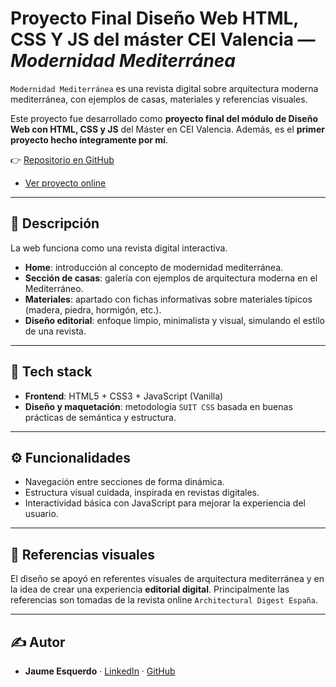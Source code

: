 # Proyecto Final Diseño Web HTML, CSS Y JS del máster CEI Valencia — *Modernidad Mediterránea*

`Modernidad Mediterránea` es una revista digital sobre arquitectura moderna mediterránea, con ejemplos de casas, materiales y referencias visuales.  

Este proyecto fue desarrollado como **proyecto final del módulo de Diseño Web con HTML, CSS y JS** del Máster en CEI Valencia. Además, es el **primer proyecto hecho íntegramente por mí**.  

👉 [Repositorio en GitHub](https://github.com/JaumeEsquerdo/Modernidad-Mediterranea---revista)  

- [Ver proyecto online](https://jaumeesquerdo.github.io/Modernidad-Mediterranea---revista/)
---

## 📖 Descripción

La web funciona como una revista digital interactiva.  

- **Home**: introducción al concepto de modernidad mediterránea.  
- **Sección de casas**: galería con ejemplos de arquitectura moderna en el Mediterráneo.  
- **Materiales**: apartado con fichas informativas sobre materiales típicos (madera, piedra, hormigón, etc.).  
- **Diseño editorial**: enfoque limpio, minimalista y visual, simulando el estilo de una revista.  

---

## 🧱 Tech stack

- **Frontend**: HTML5 + CSS3 + JavaScript (Vanilla)  
- **Diseño y maquetación**: metodología `SUIT CSS` basada en buenas prácticas de semántica y estructura.  

---

## ⚙️ Funcionalidades

- Navegación entre secciones de forma dinámica.  
- Estructura visual cuidada, inspirada en revistas digitales.  
- Interactividad básica con JavaScript para mejorar la experiencia del usuario.  

---

## 🎨 Referencias visuales

El diseño se apoyó en referentes visuales de arquitectura mediterránea y en la idea de crear una experiencia **editorial digital**.  Principalmente las referencias son tomadas de la revista online `Architectural Digest España`.


---

## ✍️ Autor

- **Jaume Esquerdo** · [LinkedIn](https://www.linkedin.com/in/jaume-esquerdo/) · [GitHub](https://github.com/JaumeEsquerdo)  
